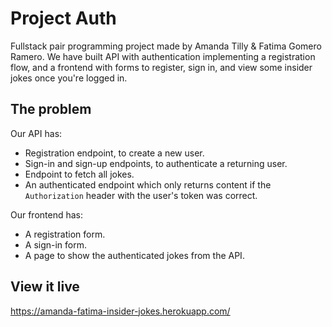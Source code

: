 # Project Auth

Fullstack pair programming project made by Amanda Tilly & Fatima Gomero Ramero. We have built API with authentication implementing a registration flow, and a frontend with forms to register, sign in, and view some insider jokes once you're logged in.

## The problem

Our API has:

- Registration endpoint, to create a new user.
- Sign-in and sign-up endpoints, to authenticate a returning user.
- Endpoint to fetch all jokes.
- An authenticated endpoint which only returns content if the `Authorization` header with the user's token was correct.

Our frontend has:

- A registration form.
- A sign-in form.
- A page to show the authenticated jokes from the API.

## View it live

https://amanda-fatima-insider-jokes.herokuapp.com/
